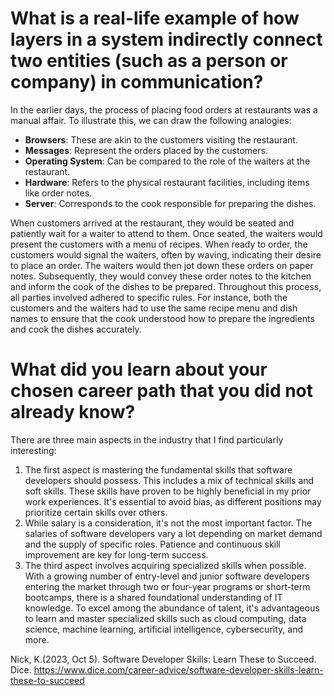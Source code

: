 # What is a real-life example of how layers in a system indirectly connect two entities (such as a person or company) in communication?
In the earlier days, the process of placing food orders at restaurants was a manual affair. To illustrate this, we can draw the following analogies:
* **Browsers**: These are akin to the customers visiting the restaurant.
* **Messages**: Represent the orders placed by the customers.
* **Operating System**: Can be compared to the role of the waiters at the restaurant.
* **Hardware**: Refers to the physical restaurant facilities, including items like order notes.
* **Server**: Corresponds to the cook responsible for preparing the dishes.

When customers arrived at the restaurant, they would be seated and patiently wait for a waiter to attend to them. Once seated, the waiters would present the customers with a menu of recipes. When ready to order, the customers would signal the waiters, often by waving, indicating their desire to place an order. The waiters would then jot down these orders on paper notes. Subsequently, they would convey these order notes to the kitchen and inform the cook of the dishes to be prepared. Throughout this process, all parties involved adhered to specific rules. For instance, both the customers and the waiters had to use the same recipe menu and dish names to ensure that the cook understood how to prepare the ingredients and cook the dishes accurately.

# What did you learn about your chosen career path that you did not already know?
There are three main aspects in the industry that I find particularly interesting:
1. The first aspect is mastering the fundamental skills that software developers should possess. This includes a mix of technical skills and soft skills. These skills have proven to be highly beneficial in my prior work experiences. It's essential to avoid bias, as different positions may prioritize certain skills over others.
2. While salary is a consideration, it's not the most important factor. The salaries of software developers vary a lot depending on market demand and the supply of specific roles. Patience and continuous skill improvement are key for long-term success.
3. The third aspect involves acquiring specialized skills when possible. With a growing number of entry-level and junior software developers entering the market through two or four-year programs or short-term bootcamps, there is a shared foundational understanding of IT knowledge. To excel among the abundance of talent, it's advantageous to learn and master specialized skills such as cloud computing, data science, machine learning, artificial intelligence, cybersecurity, and more.

Nick, K.(2023, Oct 5). Software Developer Skills: Learn These to Succeed. Dice. https://www.dice.com/career-advice/software-developer-skills-learn-these-to-succeed
